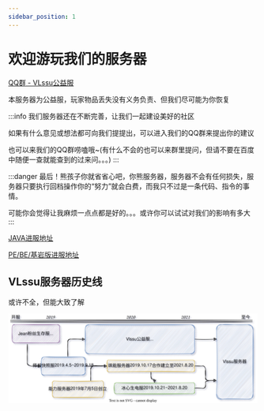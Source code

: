 ```yaml
---
sidebar_position: 1
---
```


# 欢迎游玩我们的服务器

[QQ群 - VLssu公益服](https://jq.qq.com/?_wv=1027&k=0anjDlw3)

本服务器为公益服，玩家物品丢失没有义务负责、但我们尽可能为你恢复

:::info
我们服务器还在不断完善，让我们一起建设美好的社区

如果有什么意见或想法都可向我们提提出，可以进入我们的QQ群来提出你的建议

也可以来我们的QQ群唠嗑哦~(有什么不会的也可以来群里提问，但请不要在百度中随便一查就能查到的过来问。。。)
:::

:::danger
最后！熊孩子你就省省心吧，你熊服务器，服务器不会有任何损失，服务器只要执行回档操作你的“努力”就会白费，而我只不过是一条代码、指令的事情。

可能你会觉得让我麻烦一点点都是好的。。。或许你可以试试对我们的影响有多大
:::

[JAVA进服地址](./summary/java-summary.md)

[PE/BE/基岩版进服地址](./summary/pe-summary.md)

## VLssu服务器历史线
或许不全，但能大致了解

![vlssu历史线 draw.io](./img/vlssu历史线.drawio.svg)

